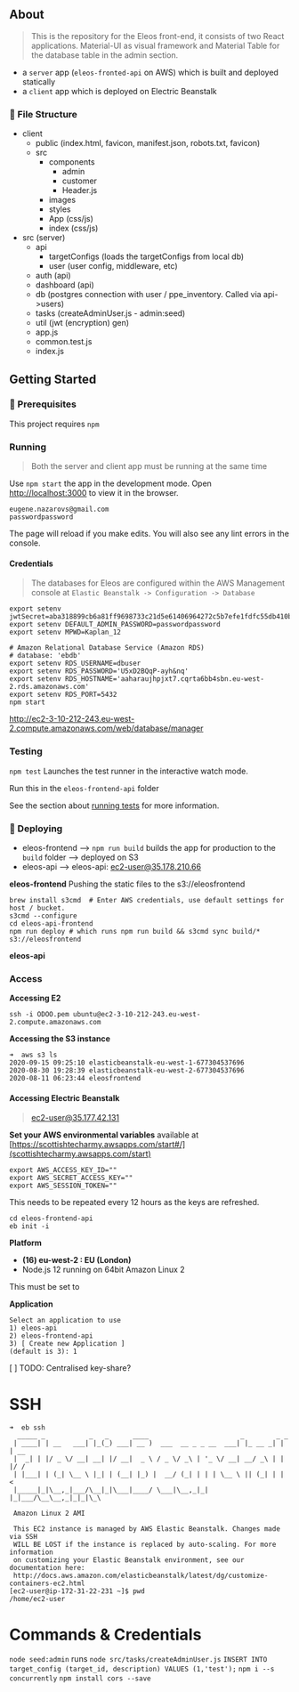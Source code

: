 ## About

> This is the repository for the Eleos front-end, it consists of two React applications. Material-UI as visual framework and Material Table for the database table in the admin section.

* a `server` app (`eleos-fronted-api` on AWS) which is built and deployed statically
* a `client` app which is deployed on Electric Beanstalk

### :open_file_folder: File Structure

- client
    - public (index.html, favicon, manifest.json, robots.txt, favicon)
    - src 
        - components
            - admin
            - customer
            - Header.js
        - images
        - styles
        - App (css/js)
        - index (css/js)
- src (server)
    - api
        - targetConfigs (loads the targetConfigs from local db)
        - user (user config, middleware, etc)
    - auth (api)
    - dashboard (api)
    - db (postgres connection with user / ppe_inventory. Called via api->users)
    - tasks (createAdminUser.js - admin:seed)
    - util (jwt (encryption) gen)
    - app.js
    - common.test.js
    - index.js

## Getting Started

### :link: Prerequisites

This project requires `npm`

### Running

> Both the server and client app must be running at the same time

Use `npm start` the app in the development mode. Open [http://localhost:3000](http://localhost:3000) to view it in the browser.

```
eugene.nazarovs@gmail.com
passwordpassword
```

The page will reload if you make edits. You will also see any lint errors in the console.

#### Credentials

> The databases for Eleos are configured within the AWS Management console at `Elastic Beanstalk -> Configuration -> Database`
```
export setenv jwtSecret=aba318899cb6a81ff9698733c21d5e61406964272c5b7efe1fdfc55db410bf35
export setenv DEFAULT_ADMIN_PASSWORD=passwordpassword
export setenv MPWD=Kaplan_12

# Amazon Relational Database Service (Amazon RDS)
# database: 'ebdb'
export setenv RDS_USERNAME=dbuser
export setenv RDS_PASSWORD='U5xD2BQqP-ayh&nq'
export setenv RDS_HOSTNAME='aaharaujhpjxt7.cqrta6bb4sbn.eu-west-2.rds.amazonaws.com'
export setenv RDS_PORT=5432
npm start
```

http://ec2-3-10-212-243.eu-west-2.compute.amazonaws.com/web/database/manager

### Testing

`npm test` Launches the test runner in the interactive watch mode.<br /> 

Run this in the `eleos-frontend-api` folder

See the section about [running tests](https://facebook.github.io/create-react-app/docs/running-tests) for more information.

### 🚀 Deploying
- eleos-frontend --> `npm run build` builds the app for production to the `build` folder --> deployed on S3
- eleos-api --> eleos-api: ec2-user@35.178.210.66

**eleos-frontend**
Pushing the static files to the s3://eleosfrontend
```
brew install s3cmd  # Enter AWS credentials, use default settings for host / bucket.
s3cmd --configure
cd eleos-api-frontend
npm run deploy # which runs npm run build && s3cmd sync build/* s3://eleosfrontend
```

**eleos-api**

### Access

**Accessing E2**

```
ssh -i ODOO.pem ubuntu@ec2-3-10-212-243.eu-west-2.compute.amazonaws.com
```

**Accessing the S3 instance**
```
➜  aws s3 ls
2020-09-15 09:25:10 elasticbeanstalk-eu-west-1-677304537696
2020-08-30 19:28:39 elasticbeanstalk-eu-west-2-677304537696
2020-08-11 06:23:44 eleosfrontend
```

#### Accessing Electric Beanstalk
> ec2-user@35.177.42.131

**Set your AWS environmental variables** available at [https://scottishtecharmy.awsapps.com/start#/](scottishtecharmy.awsapps.com/start)
```
export AWS_ACCESS_KEY_ID=""
export AWS_SECRET_ACCESS_KEY=""
export AWS_SESSION_TOKEN=""
```

This needs to be repeated every 12 hours as the keys are refreshed. 

```
cd eleos-frontend-api
eb init -i
```

**Platform**
- **(16) eu-west-2 : EU (London)**
- Node.js 12 running on 64bit Amazon Linux 2


This must be set to 

**Application**
```
Select an application to use
1) eleos-api
2) eleos-frontend-api
3) [ Create new Application ]
(default is 3): 1
```

[ ] TODO: Centralised key-share? 
# SSH

```
➜  eb ssh
  _____ _           _   _      ____                       _        _ _
 | ____| | __   ___| |_(_) ___| __ )  ___  __ _ _ __  ___| |_ __ _| | | __
 |  _| | |/ _ \/ __| __| |/ __|  _ \ / _ \/ _\ | '_ \/ __| __/ _\ | | |/ /
 | |___| | (_| \__ \ |_| | (__| |_) |  __/ (_| | | | \__ \ || (_| | |   <
 |_____|_|\__,_|___/\__|_|\___|____/ \___|\__,_|_| |_|___/\__\__,_|_|_|\_\

 Amazon Linux 2 AMI

 This EC2 instance is managed by AWS Elastic Beanstalk. Changes made via SSH
 WILL BE LOST if the instance is replaced by auto-scaling. For more information
 on customizing your Elastic Beanstalk environment, see our documentation here:
 http://docs.aws.amazon.com/elasticbeanstalk/latest/dg/customize-containers-ec2.html
[ec2-user@ip-172-31-22-231 ~]$ pwd
/home/ec2-user
```

# Commands & Credentials

`node seed:admin` runs `node src/tasks/createAdminUser.js`
`INSERT INTO target_config (target_id, description) VALUES (1,'test');`
`npm i --s concurrently`
`npm install cors --save`

